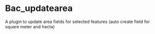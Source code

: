 # Bac_updatearea
A plugin to update area fields for selected features (auto create field for square meter and hecta)
